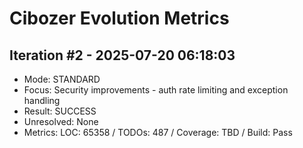# Cibozer Evolution Metrics

## Iteration #2 - 2025-07-20 06:18:03
- Mode: STANDARD
- Focus: Security improvements - auth rate limiting and exception handling
- Result: SUCCESS
- Unresolved: None
- Metrics: LOC: 65358 / TODOs: 487 / Coverage: TBD / Build: Pass
